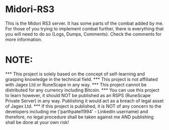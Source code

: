 # Midori-RS3
This is the Midori RS3 server. It has some parts of the combat added by me. For those of you trying to implement combat further, there is everything that you will need to do so (Logs, Dumps, Comments). Check the comments for more information.

# NOTE:
*** This project is solely based on the concept of self-learning and grasping knowledge in the technical field.
*** This project is not affiliated with Jagex Ltd or RuneScape in any way.
*** This project cannot be distributed for any currency including Bitcoin.
*** You can use this project to learn however, it should NOT be published as an RSPS (RuneScape Private Server) in any way. Publishing it would act as a breach of legal asset of Jagex Ltd.
*** If this project is published, it is NOT of any concern to the developers including me ('parthpatel1994' - LinkedIn username) and therefore, no legal procedure shall be taken against me AND publishing shall be done at your own risk!
